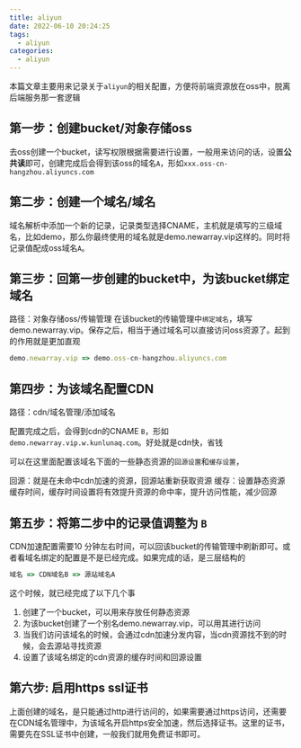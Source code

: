 ```yaml
---
title: aliyun
date: 2022-06-10 20:24:25
tags:
  - aliyun
categories:
  - aliyun
---
```



本篇文章主要用来记录关于`aliyun`的相关配置，方便将前端资源放在oss中，脱离后端服务那一套逻辑


## 第一步：创建bucket/对象存储oss
去oss创建一个bucket，读写权限根据需要进行设置，一般用来访问的话，设置**公共读**即可，创建完成后会得到该oss的域名`A`，形如`xxx.oss-cn-hangzhou.aliyuncs.com`

## 第二步：创建一个域名/域名

域名解析中添加一个新的记录，记录类型选择CNAME，主机就是填写的三级域名，比如demo，那么你最终使用的域名就是demo.newarray.vip这样的。同时将记录值配成oss域名`A`。

<!-- more -->

## 第三步：回第一步创建的bucket中，为该bucket绑定域名
路径：对象存储oss/传输管理
在该bucket的传输管理中`绑定域名`，填写demo.newarray.vip。保存之后，相当于通过域名可以直接访问oss资源了。起到的作用就是更加直观

```javascript
demo.newarray.vip => demo.oss-cn-hangzhou.aliyuncs.com
```
## 第四步：为该域名配置CDN

路径：cdn/域名管理/添加域名

配置完成之后，会得到cdn的CNAME `B`，形如`demo.newarray.vip.w.kunlunaq.com`。好处就是cdn快，省钱

可以在这里面配置该域名下面的一些静态资源的`回源设置`和`缓存设置`，

回源：就是在未命中cdn加速的资源，回源站重新获取资源
缓存：设置静态资源缓存时间，缓存时间设置将有效提升资源的命中率，提升访问性能，减少回源

## 第五步：将第二步中的记录值调整为 `B`

CDN加速配置需要10 分钟左右时间，可以回该bucket的传输管理中刷新即可。或者看域名绑定的配置是不是已经完成。如果完成的话，是三层结构的

```javascript
域名 => CDN域名B => 源站域名A
````

这个时候，就已经完成了以下几个事

1. 创建了一个bucket，可以用来存放任何静态资源
2. 为该bucket创建了一个别名demo.newarray.vip，可以用其进行访问
3. 当我们访问该域名的时候，会通过cdn加速分发内容，当cdn资源找不到的时候，会去源站寻找资源
4. 设置了该域名绑定的cdn资源的缓存时间和回源设置

## 第六步: 启用https ssl证书

上面创建的域名，是只能通过http进行访问的，如果需要通过https访问，还需要在CDN域名管理中，为该域名开启https安全加速，然后选择证书。这里的证书，需要先在SSL证书中创建，一般我们就用免费证书即可。







